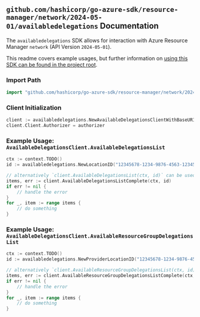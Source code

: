 
## `github.com/hashicorp/go-azure-sdk/resource-manager/network/2024-05-01/availabledelegations` Documentation

The `availabledelegations` SDK allows for interaction with Azure Resource Manager `network` (API Version `2024-05-01`).

This readme covers example usages, but further information on [using this SDK can be found in the project root](https://github.com/hashicorp/go-azure-sdk/tree/main/docs).

### Import Path

```go
import "github.com/hashicorp/go-azure-sdk/resource-manager/network/2024-05-01/availabledelegations"
```


### Client Initialization

```go
client := availabledelegations.NewAvailableDelegationsClientWithBaseURI("https://management.azure.com")
client.Client.Authorizer = authorizer
```


### Example Usage: `AvailableDelegationsClient.AvailableDelegationsList`

```go
ctx := context.TODO()
id := availabledelegations.NewLocationID("12345678-1234-9876-4563-123456789012", "locationName")

// alternatively `client.AvailableDelegationsList(ctx, id)` can be used to do batched pagination
items, err := client.AvailableDelegationsListComplete(ctx, id)
if err != nil {
	// handle the error
}
for _, item := range items {
	// do something
}
```


### Example Usage: `AvailableDelegationsClient.AvailableResourceGroupDelegationsList`

```go
ctx := context.TODO()
id := availabledelegations.NewProviderLocationID("12345678-1234-9876-4563-123456789012", "example-resource-group", "locationName")

// alternatively `client.AvailableResourceGroupDelegationsList(ctx, id)` can be used to do batched pagination
items, err := client.AvailableResourceGroupDelegationsListComplete(ctx, id)
if err != nil {
	// handle the error
}
for _, item := range items {
	// do something
}
```
